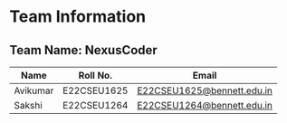 # Team Information

## Team Name: NexusCoder

| Name          | Roll No. | Email                   |
| ------------- | -------- | ----------------------- |
|     Avikumar  | E22CSEU1625  | E22CSEU1625@bennett.edu.in    |
|     Sakshi    | E22CSEU1264  | E22CSEU1264@bennett.edu.in    |
